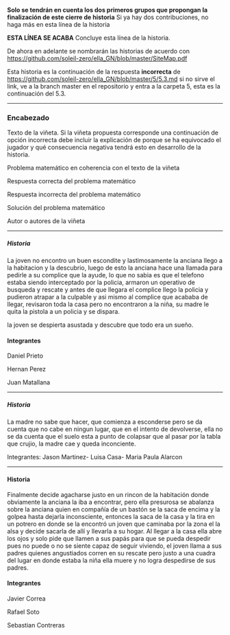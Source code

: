 
**Solo se tendrán en cuenta los dos primeros grupos que propongan la finalización de este cierre de historia** Si ya hay dos contribuciones, no haga más en esta línea de la historia

**ESTA LÍNEA SE ACABA** Concluye esta línea de la historia. 

De ahora en adelante se nombrarán las historias de acuerdo con https://github.com/soleil-zero/ella_GN/blob/master/SiteMap.pdf

Esta historia es la continuación de la respuesta **incorrecta** de https://github.com/soleil-zero/ella_GN/blob/master/5/5.3.md si no sirve el link, 
ve a la branch master en el repositorio y entra a la carpeta 5, esta es la continuación del 5.3.

**********************************************************************
### Encabezado

Texto de la viñeta. Si la viñeta propuesta corresponde una continuación de opción incorrecta debe incluir la explicación de porque se ha equivocado el jugador y qué consecuencia negativa tendrá esto en desarrollo de la historia.

Problema matemático en coherencia con el texto de la viñeta

Respuesta correcta del problema matemático

Respuesta incorrecta del problema matemático

Solución del problema matemático

Autor o autores de la viñeta
**********************************************************************
##### Historia
La joven no encontro un buen escondite y lastimosamente la anciana llego a la habitacion y la descubrio, luego de esto la anciana hace una llamada para pedirle a su complice que la ayude, lo que no sabia es que el telefono estaba siendo interceptado por la policia, armaron un operativo de busqueda y rescate y antes de que llegara el complice llego la policia y pudieron atrapar a la culpable y asi mismo al complice que acababa de llegar, revisaron toda la casa pero no encontraron a la niña, su madre le quita la pistola a un policia y se dispara.

la joven se despierta asustada y descubre que todo era un sueño.

#### Integrantes
Daniel Prieto

Hernan Perez

Juan Matallana
**********************************************************************
##### Historia

La madre no sabe que hacer, que comienza a esconderse pero se da cuenta que no cabe en ningun lugar, que en el intento de devolverse, ella no se da cuenta que el suelo esta a punto de colapsar que al pasar por la tabla que crujio, la madre cae y queda inconciente.

Integrantes: Jason Martinez- Luisa Casa- Maria Paula Alarcon

*********************************************************************

#### Historia

Finalmente decide agacharse justo en un rincon de la habitación donde obviamente la anciana la iba a encontrar, pero ella presurosa se abalanza sobre la anciana quien en compañía de un bastón se la saca  de encima y la golpea hasta  dejarla inconsciente, entonces la saca de la casa y la tira en un potrero en donde se la encontró un  joven que caminaba por la zona el la alsa y decide sacarla de allí y llevarla a su hogar. Al llegar a la casa ella abre los ojos y solo pide que llamen a sus papás para que se pueda despedir pues no puede o no se siente capaz de seguir viviendo, el joven llama a sus padres quienes angustiados corren en su rescate pero justo a una cuadra del lugar en donde estaba la niña ella muere y no logra despedirse de sus padres.

#### Integrantes

Javier Correa

Rafael Soto

Sebastian Contreras
